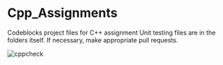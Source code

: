 # Cpp_Assignments
Codeblocks project files for C++ assignment
Unit testing files are in the folders itself.
If necessary, make appropriate pull requests. 


![cppcheck](https://github.com/99002658/Cpp_Assignments/workflows/cppcheck/badge.svg)
